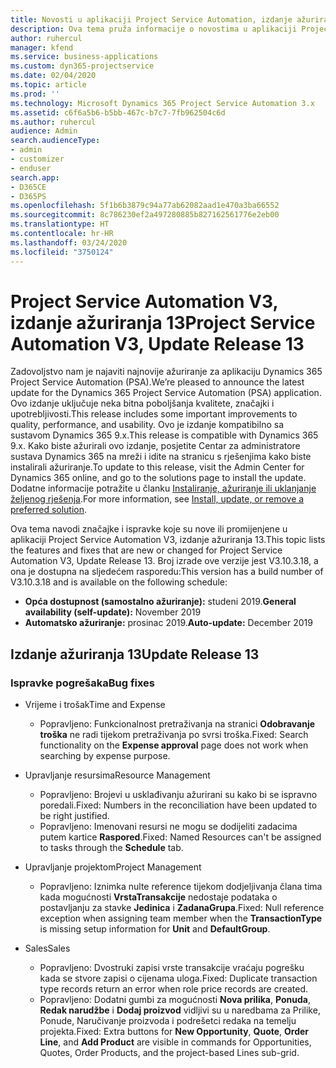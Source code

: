 ```yaml
---
title: Novosti u aplikaciji Project Service Automation, izdanje ažuriranja 13, V3
description: Ova tema pruža informacije o novostima u aplikaciji Project Service Automation, izdanje ažuriranja 13, V3.
author: ruhercul
manager: kfend
ms.service: business-applications
ms.custom: dyn365-projectservice
ms.date: 02/04/2020
ms.topic: article
ms.prod: ''
ms.technology: Microsoft Dynamics 365 Project Service Automation 3.x
ms.assetid: c6f6a5b6-b5bb-467c-b7c7-7fb962504c6d
ms.author: ruhercul
audience: Admin
search.audienceType:
- admin
- customizer
- enduser
search.app:
- D365CE
- D365PS
ms.openlocfilehash: 5f1b6b3879c94a77ab62082aad1e470a3ba66552
ms.sourcegitcommit: 8c786230ef2a497280885b827162561776e2eb00
ms.translationtype: HT
ms.contentlocale: hr-HR
ms.lasthandoff: 03/24/2020
ms.locfileid: "3750124"
---
```

# <a name="project-service-automation-v3-update-release-13"></a><span data-ttu-id="cd778-103">Project Service Automation V3, izdanje ažuriranja 13</span><span class="sxs-lookup"><span data-stu-id="cd778-103">Project Service Automation V3, Update Release 13</span></span>
<span data-ttu-id="cd778-104">Zadovoljstvo nam je najaviti najnovije ažuriranje za aplikaciju Dynamics 365 Project Service Automation (PSA).</span><span class="sxs-lookup"><span data-stu-id="cd778-104">We’re pleased to announce the latest update for the Dynamics 365 Project Service Automation (PSA) application.</span></span> <span data-ttu-id="cd778-105">Ovo izdanje uključuje neka bitna poboljšanja kvalitete, značajki i upotrebljivosti.</span><span class="sxs-lookup"><span data-stu-id="cd778-105">This release includes some important improvements to quality, performance, and usability.</span></span> <span data-ttu-id="cd778-106">Ovo je izdanje kompatibilno sa sustavom Dynamics 365 9.x.</span><span class="sxs-lookup"><span data-stu-id="cd778-106">This release is compatible with Dynamics 365 9.x.</span></span> <span data-ttu-id="cd778-107">Kako biste ažurirali ovo izdanje, posjetite Centar za administratore sustava Dynamics 365 na mreži i idite na stranicu s rješenjima kako biste instalirali ažuriranje.</span><span class="sxs-lookup"><span data-stu-id="cd778-107">To update to this release, visit the Admin Center for Dynamics 365 online, and go to the solutions page to install the update.</span></span> <span data-ttu-id="cd778-108">Dodatne informacije potražite u članku [Instaliranje, ažuriranje ili uklanjanje željenog rješenja](https://docs.microsoft.com/power-platform/admin/install-remove-preferred-solution).</span><span class="sxs-lookup"><span data-stu-id="cd778-108">For more information, see [Install, update, or remove a preferred solution](https://docs.microsoft.com/power-platform/admin/install-remove-preferred-solution).</span></span>

<span data-ttu-id="cd778-109">Ova tema navodi značajke i ispravke koje su nove ili promijenjene u aplikaciji Project Service Automation V3, izdanje ažuriranja 13.</span><span class="sxs-lookup"><span data-stu-id="cd778-109">This topic lists the features and fixes that are new or changed for Project Service Automation V3, Update Release 13.</span></span> <span data-ttu-id="cd778-110">Broj izrade ove verzije jest V3.10.3.18, a ona je dostupna na sljedećem rasporedu:</span><span class="sxs-lookup"><span data-stu-id="cd778-110">This version has a build number of V3.10.3.18 and is available on the following schedule:</span></span>

- <span data-ttu-id="cd778-111">**Opća dostupnost (samostalno ažuriranje):** studeni 2019.</span><span class="sxs-lookup"><span data-stu-id="cd778-111">**General availability (self-update):** November 2019</span></span>
- <span data-ttu-id="cd778-112">**Automatsko ažuriranje:** prosinac 2019.</span><span class="sxs-lookup"><span data-stu-id="cd778-112">**Auto-update:** December 2019</span></span>


## <a name="update-release-13"></a><span data-ttu-id="cd778-113">Izdanje ažuriranja 13</span><span class="sxs-lookup"><span data-stu-id="cd778-113">Update Release 13</span></span> 

### <a name="bug-fixes"></a><span data-ttu-id="cd778-114">Ispravke pogrešaka</span><span class="sxs-lookup"><span data-stu-id="cd778-114">Bug fixes</span></span>

- <span data-ttu-id="cd778-115">Vrijeme i trošak</span><span class="sxs-lookup"><span data-stu-id="cd778-115">Time and Expense</span></span>

     - <span data-ttu-id="cd778-116">Popravljeno: Funkcionalnost pretraživanja na stranici **Odobravanje troška** ne radi tijekom pretraživanja po svrsi troška.</span><span class="sxs-lookup"><span data-stu-id="cd778-116">Fixed: Search functionality on the **Expense approval** page does not work when searching by expense purpose.</span></span>

- <span data-ttu-id="cd778-117">Upravljanje resursima</span><span class="sxs-lookup"><span data-stu-id="cd778-117">Resource Management</span></span>

     - <span data-ttu-id="cd778-118">Popravljeno: Brojevi u usklađivanju ažurirani su kako bi se ispravno poredali.</span><span class="sxs-lookup"><span data-stu-id="cd778-118">Fixed: Numbers in the reconciliation have been updated to be right justified.</span></span>
     - <span data-ttu-id="cd778-119">Popravljeno: Imenovani resursi ne mogu se dodijeliti zadacima putem kartice **Raspored**.</span><span class="sxs-lookup"><span data-stu-id="cd778-119">Fixed: Named Resources can't be assigned to tasks through the **Schedule** tab.</span></span>

- <span data-ttu-id="cd778-120">Upravljanje projektom</span><span class="sxs-lookup"><span data-stu-id="cd778-120">Project Management</span></span>

     - <span data-ttu-id="cd778-121">Popravljeno: Iznimka nulte reference tijekom dodjeljivanja člana tima kada mogućnosti **VrstaTransakcije** nedostaje podataka o postavljanju za stavke **Jedinica** i **ZadanaGrupa**.</span><span class="sxs-lookup"><span data-stu-id="cd778-121">Fixed: Null reference exception when assigning team member when the **TransactionType** is missing setup information for **Unit** and **DefaultGroup**.</span></span>

- <span data-ttu-id="cd778-122">Sales</span><span class="sxs-lookup"><span data-stu-id="cd778-122">Sales</span></span>

     - <span data-ttu-id="cd778-123">Popravljeno: Dvostruki zapisi vrste transakcije vraćaju pogrešku kada se stvore zapisi o cijenama uloga.</span><span class="sxs-lookup"><span data-stu-id="cd778-123">Fixed: Duplicate transaction type records return an error when role price records are created.</span></span>
     - <span data-ttu-id="cd778-124">Popravljeno: Dodatni gumbi za mogućnosti **Nova prilika**, **Ponuda**, **Redak narudžbe** i **Dodaj proizvod** vidljivi su u naredbama za Prilike, Ponude, Naručivanje proizvoda i podrešetci redaka na temelju projekta.</span><span class="sxs-lookup"><span data-stu-id="cd778-124">Fixed: Extra buttons for **New Opportunity**, **Quote**, **Order Line**, and **Add Product** are visible in commands for Opportunities, Quotes, Order Products, and the project-based Lines sub-grid.</span></span>


